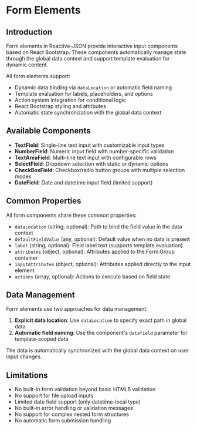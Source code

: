 # Form Elements

## Introduction

Form elements in Reactive-JSON provide interactive input components based on React Bootstrap. These components automatically manage state through the global data context and support template evaluation for dynamic content.

All form elements support:
- Dynamic data binding via `dataLocation` or automatic field naming
- Template evaluation for labels, placeholders, and options
- Action system integration for conditional logic
- React Bootstrap styling and attributes
- Automatic state synchronization with the global data context

## Available Components

- **TextField**: Single-line text input with customizable input types
- **NumberField**: Numeric input field with number-specific validation
- **TextAreaField**: Multi-line text input with configurable rows
- **SelectField**: Dropdown selection with static or dynamic options
- **CheckBoxField**: Checkbox/radio button groups with multiple selection modes
- **DateField**: Date and datetime input field (limited support)

## Common Properties

All form components share these common properties:

- `dataLocation` (string, optional): Path to bind the field value in the data context
- `defaultFieldValue` (any, optional): Default value when no data is present
- `label` (string, optional): Field label text (supports template evaluation)
- `attributes` (object, optional): Attributes applied to the Form.Group container
- `inputAttributes` (object, optional): Attributes applied directly to the input element
- `actions` (array, optional): Actions to execute based on field state

## Data Management

Form elements use two approaches for data management:

1. **Explicit data location**: Use `dataLocation` to specify exact path in global data
2. **Automatic field naming**: Use the component's `datafield` parameter for template-scoped data

The data is automatically synchronized with the global data context on user input changes.

## Limitations

- No built-in form validation beyond basic HTML5 validation
- No support for file upload inputs
- Limited date field support (only datetime-local type)
- No built-in error handling or validation messages
- No support for complex nested form structures
- No automatic form submission handling 